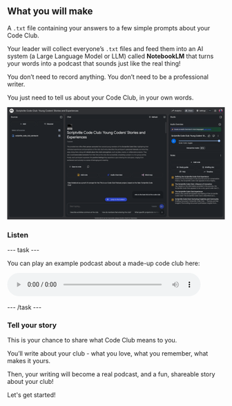 ## What you will make

A `.txt` file containing your answers to a few simple prompts about your Code Club.

Your leader will collect everyone’s `.txt` files and feed them into an AI system (a Large Language Model or LLM) called **NotebookLM** that turns your words into a podcast that sounds just like the real thing!

You don’t need to record anything. You don’t need to be a professional writer.

You just need to tell us about your Code Club, in your own words.

![NotebookLM interface showing young coders' stories with source file, full text, playback controls, and notes.](images/NBLM_screenshot.png)


### Listen

--- task ---

You can play an example podcast about a made-up code club here:

<audio controls style="width:100%;max-width:448px;">
  <source src="images/ccpodcast.mp3" type="audio/mpeg">
  Your browser doesn’t support the <code>&lt;audio&gt;</code> element —
  <a href="images/ccpodcast.mp3">download the file instead</a>.
</audio>

--- /task ---


### Tell your story

This is your chance to share what Code Club means to you.

You’ll write about your club - what you love, what you remember, what makes it yours. 

Then, your writing will become a real podcast, and a fun, shareable story about your club!

Let's get started!

